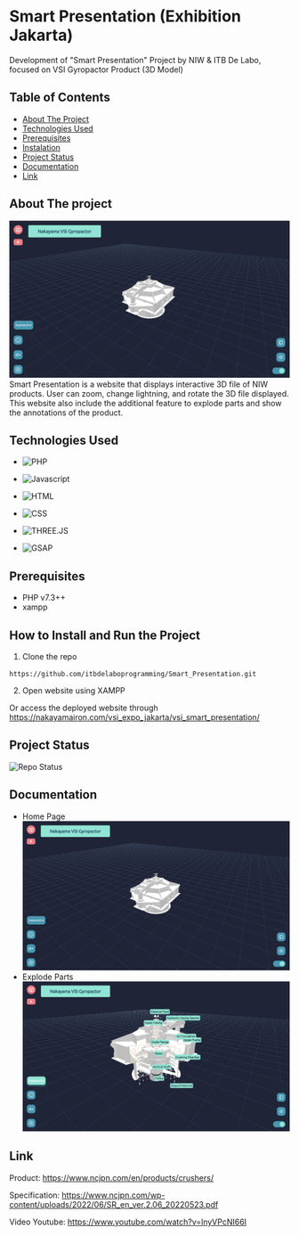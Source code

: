 # Smart Presentation (Exhibition Jakarta)

Development of "Smart Presentation" Project by NIW &amp; ITB De Labo, focused on VSI Gyropactor Product (3D Model)

## Table of Contents

- [About The Project](#about-the-project)
- [Technologies Used](#technologies-used)
- [Prerequisites](#prerequisites)
- [Instalation](#instalation)
- [Project Status](#project-status)
- [Documentation](#Documentation)
- [Link](#Link)

## About The project

<!-- <img src="screenshots/HomePage.jpg" alt="drawing" width="200"/> -->

![Home Page](screenshots/HomePage.jpg)
Smart Presentation is a website that displays interactive 3D file of NIW products. User can zoom, change lightning, and rotate the 3D file displayed. This website also include the additional feature to explode parts and show the annotations of the product.

## Technologies Used

- ![PHP](https://img.shields.io/badge/PHP-777BB3?style=for-the-badge&logo=php&logoColor=FFFFFF)

- ![Javascript](https://img.shields.io/badge/JAVASCRIPT-F0DB4F?style=for-the-badge&logo=javascript&logoColor=000000)

- ![HTML](https://img.shields.io/badge/HTML-d24c27?style=for-the-badge&logo=html5&logoColor=FFFFFF)

- ![CSS](https://img.shields.io/badge/CSS-2c65a3?style=for-the-badge&logo=CSS3&logoColor=FFFFFF)

- ![THREE.JS](https://img.shields.io/badge/THREE.JS-000000?style=for-the-badge&logo=THREE.JS&logoColor=FFFFFF)

- ![GSAP](https://img.shields.io/badge/GSAP-white?style=for-the-badge&logo=greensock&logoColor=green&color=white)

## Prerequisites

- PHP v7.3++
- xampp

## How to Install and Run the Project

1. Clone the repo

```
https://github.com/itbdelaboprogramming/Smart_Presentation.git
```

2. Open website using XAMPP

Or access the deployed website through https://nakayamairon.com/vsi_expo_jakarta/vsi_smart_presentation/

## Project Status

![Repo Status](https://img.shields.io/badge/repo%20status-active-green)

## Documentation

- Home Page
  ![Home Page](screenshots/HomePage.jpg)
- Explode Parts
  ![Explode](screenshots/Explode1.jpg)

## Link

Product: https://www.ncjpn.com/en/products/crushers/

Specification: https://www.ncjpn.com/wp-content/uploads/2022/06/SR_en_ver.2.06_20220523.pdf

Video Youtube: https://www.youtube.com/watch?v=lnyVPcNI66I
